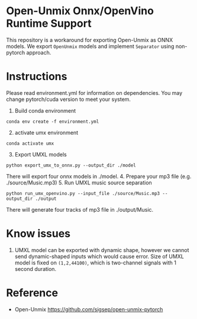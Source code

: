 # Open-Unmix Onnx/OpenVino Runtime Support
This repository is a workaround for exporting Open-Unmix as ONNX models.
We export ```OpenUnmix``` models and implement ```Separator``` using non-pytorch approach. 

# Instructions
Please read environment.yml for information on dependencies.
You may change pytorch/cuda version to meet your system.

1. Build conda environment
```
conda env create -f environment.yml
```
2. activate umx environment
```
conda activate umx
```
3. Export UMXL models
```
python export_umx_to_onnx.py --output_dir ./model
```
There will export four onnx models in ./model.
4. Prepare your mp3 file (e.g. ./source/Music.mp3)
5. Run UMXL music source separation
```
python run_umx_openvino.py --input_file ./source/Music.mp3 --output_dir ./output
```
There will generate four tracks of mp3 file in ./output/Music.

# Know issues
1. UMXL model can be exported with dynamic shape, however we cannot send dynamic-shaped inputs which would cause error.
   Size of UMXL model is fixed on ```(1,2,44100)```, which is two-channel signals with 1 second duration.

# Reference
- Open-Unmix
https://github.com/sigsep/open-unmix-pytorch